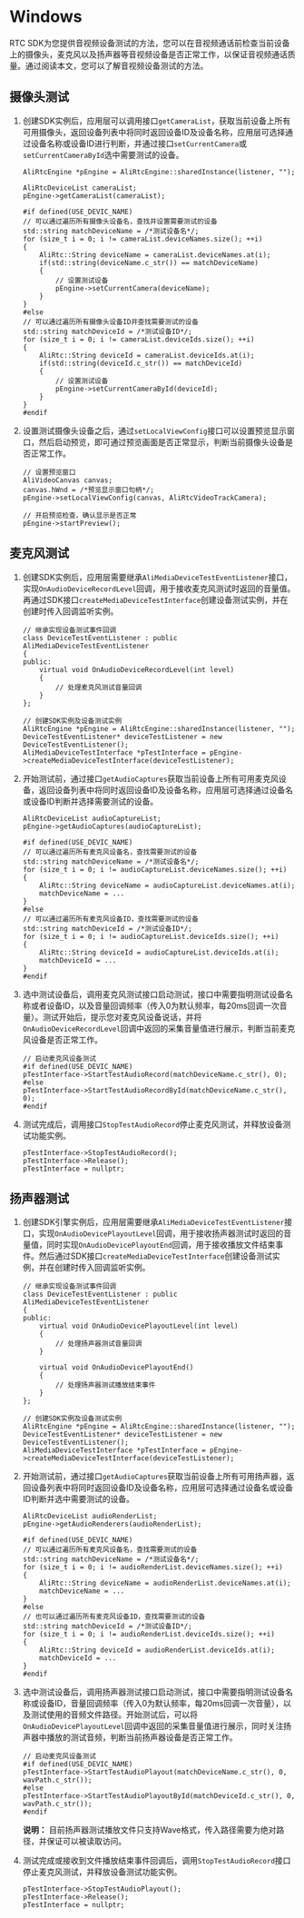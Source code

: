 # Windows

RTC SDK为您提供音视频设备测试的方法，您可以在音视频通话前检查当前设备上的摄像头，麦克风以及扬声器等音视频设备是否正常工作，以保证音视频通话质量。通过阅读本文，您可以了解音视频设备测试的方法。

## 摄像头测试

1.  创建SDK实例后，应用层可以调用接口`getCameraList`，获取当前设备上所有可用摄像头，返回设备列表中将同时返回设备ID及设备名称，应用层可选择通过设备名称或设备ID进行判断，并通过接口`setCurrentCamera`或`setCurrentCameraById`选中需要测试的设备。

    ```
    AliRtcEngine *pEngine = AliRtcEngine::sharedInstance(listener, "");
    
    AliRtcDeviceList cameraList;
    pEngine->getCameraList(cameraList);
    
    #if defined(USE_DEVIC_NAME)
    // 可以通过遍历所有摄像头设备名，查找并设置需要测试的设备
    std::string matchDeviceName = /*测试设备名*/;
    for (size_t i = 0; i != cameraList.deviceNames.size(); ++i)
    {
        AliRtc::String deviceName = cameraList.deviceNames.at(i);
        if(std::string(deviceName.c_str()) == matchDeviceName)
        {
            // 设置测试设备
            pEngine->setCurrentCamera(deviceName);
        }    
    }
    #else
    // 可以通过遍历所有摄像头设备ID并查找需要测试的设备
    std::string matchDeviceId = /*测试设备ID*/;
    for (size_t i = 0; i != cameraList.deviceIds.size(); ++i)
    {
        AliRtc::String deviceId = cameraList.deviceIds.at(i);
        if(std::string(deviceId.c_str()) == matchDeviceId)
        {
            // 设置测试设备
            pEngine->setCurrentCameraById(deviceId);
        }    
    }
    #endif
    ```

2.  设置测试摄像头设备之后，通过`setLocalViewConfig`接口可以设置预览显示窗口，然后启动预览，即可通过预览画面是否正常显示，判断当前摄像头设备是否正常工作。

    ```
    // 设置预览窗口
    AliVideoCanvas canvas;
    canvas.hWnd = /*预览显示窗口句柄*/;
    pEngine->setLocalViewConfig(canvas, AliRtcVideoTrackCamera);
    
    // 开启预览检查，确认显示是否正常
    pEngine->startPreview();
    ```


## 麦克风测试

1.  创建SDK实例后，应用层需要继承`AliMediaDeviceTestEventListener`接口，实现`OnAudioDeviceRecordLevel`回调，用于接收麦克风测试时返回的音量值。再通过SDK接口`createMediaDeviceTestInterface`创建设备测试实例，并在创建时传入回调监听实例。

    ```
    // 继承实现设备测试事件回调
    class DeviceTestEventListener : public AliMediaDeviceTestEventListener
    {
    public:
        virtual void OnAudioDeviceRecordLevel(int level)
        {
            // 处理麦克风测试音量回调
        }   
    };
    
    // 创建SDK实例及设备测试实例
    AliRtcEngine *pEngine = AliRtcEngine::sharedInstance(listener, "");
    DeviceTestEventListener* deviceTestListener = new DeviceTestEventListener();
    AliMediaDeviceTestInterface *pTestInterface = pEngine->createMediaDeviceTestInterface(deviceTestListener);
    ```

2.  开始测试前，通过接口`getAudioCaptures`获取当前设备上所有可用麦克风设备，返回设备列表中将同时返回设备ID及设备名称，应用层可选择通过设备名或设备ID判断并选择需要测试的设备。

    ```
    AliRtcDeviceList audioCaptureList;
    pEngine->getAudioCaptures(audioCaptureList);
    
    #if defined(USE_DEVIC_NAME)
    // 可以通过遍历所有麦克风设备名，查找需要测试的设备
    std::string matchDeviceName = /*测试设备名*/;
    for (size_t i = 0; i != audioCaptureList.deviceNames.size(); ++i)
    {
        AliRtc::String deviceName = audioCaptureList.deviceNames.at(i);
        matchDeviceName = ...  
    }
    #else
    // 可以通过遍历所有麦克风设备ID，查找需要测试的设备
    std::string matchDeviceId = /*测试设备ID*/;
    for (size_t i = 0; i != audioCaptureList.deviceIds.size(); ++i)
    {
        AliRtc::String deviceId = audioCaptureList.deviceIds.at(i);
        matchDeviceId = ...  
    }
    #endif
    ```

3.  选中测试设备后，调用麦克风测试接口启动测试，接口中需要指明测试设备名称或者设备ID，以及音量回调频率（传入0为默认频率，每20ms回调一次音量）。测试开始后，提示您对麦克风设备说话，并将`OnAudioDeviceRecordLevel`回调中返回的采集音量值进行展示，判断当前麦克风设备是否正常工作。

    ```
    // 启动麦克风设备测试
    #if defined(USE_DEVIC_NAME)
    pTestInterface->StartTestAudioRecord(matchDeviceName.c_str(), 0);
    #else
    pTestInterface->StartTestAudioRecordById(matchDeviceName.c_str(), 0); 
    #endif
    ```

4.  测试完成后，调用接口`StopTestAudioRecord`停止麦克风测试，并释放设备测试功能实例。

    ```
    pTestInterface->StopTestAudioRecord();
    pTestInterface->Release();
    pTestInterface = nullptr;
    ```


## 扬声器测试

1.  创建SDK引擎实例后，应用层需要继承`AliMediaDeviceTestEventListener`接口，实现`OnAudioDevicePlayoutLevel`回调，用于接收扬声器测试时返回的音量值，同时实现`OnAudioDevicePlayoutEnd`回调，用于接收播放文件结束事件。然后通过SDK接口`createMediaDeviceTestInterface`创建设备测试实例，并在创建时传入回调监听实例。

    ```
    // 继承实现设备测试事件回调
    class DeviceTestEventListener : public AliMediaDeviceTestEventListener
    {
    public:
        virtual void OnAudioDevicePlayoutLevel(int level)
        {
            // 处理扬声器测试音量回调
        }
    
        virtual void OnAudioDevicePlayoutEnd()
        {
            // 处理扬声器测试播放结束事件
        }
    };
    
    // 创建SDK实例及设备测试实例
    AliRtcEngine *pEngine = AliRtcEngine::sharedInstance(listener, "");
    DeviceTestEventListener* deviceTestListener = new DeviceTestEventListener();
    AliMediaDeviceTestInterface *pTestInterface = pEngine->createMediaDeviceTestInterface(deviceTestListener);
    ```

2.  开始测试前，通过接口`getAudioCaptures`获取当前设备上所有可用扬声器，返回设备列表中将同时返回设备ID及设备名称，应用层可选择通过设备名或设备ID判断并选中需要测试的设备。

    ```
    AliRtcDeviceList audioRenderList;
    pEngine->getAudioRenderers(audioRenderList);
    
    #if defined(USE_DEVIC_NAME)
    // 可以通过遍历所有麦克风设备名，查找需要测试的设备
    std::string matchDeviceName = /*测试设备名*/;
    for (size_t i = 0; i != audioRenderList.deviceNames.size(); ++i)
    {
        AliRtc::String deviceName = audioRenderList.deviceNames.at(i);
        matchDeviceName = ...  
    }
    #else
    // 也可以通过遍历所有麦克风设备ID，查找需要测试的设备
    std::string matchDeviceId = /*测试设备ID*/;
    for (size_t i = 0; i != audioRenderList.deviceIds.size(); ++i)
    {
        AliRtc::String deviceId = audioRenderList.deviceIds.at(i);
        matchDeviceId = ...  
    }
    #endif
    ```

3.  选中测试设备后，调用扬声器测试接口启动测试，接口中需要指明测试设备名称或设备ID，音量回调频率（传入0为默认频率，每20ms回调一次音量），以及测试使用的音频文件路径。开始测试后，可以将`OnAudioDevicePlayoutLevel`回调中返回的采集音量值进行展示，同时关注扬声器中播放的测试音频，判断当前扬声器设备是否正常工作。

    ```
    // 启动麦克风设备测试
    #if defined(USE_DEVIC_NAME)
    pTestInterface->StartTestAudioPlayout(matchDeviceName.c_str(), 0, wavPath.c_str());
    #else
    pTestInterface->StartTestAudioPlayoutById(matchDeviceId.c_str(), 0, wavPath.c_str());
    #endif
    ```

    **说明：** 目前扬声器测试播放文件只支持Wave格式，传入路径需要为绝对路径，并保证可以被读取访问。

4.  测试完成或接收到文件播放结束事件回调后，调用`StopTestAudioRecord`接口停止麦克风测试，并释放设备测试功能实例。

    ```
    pTestInterface->StopTestAudioPlayout();
    pTestInterface->Release();
    pTestInterface = nullptr;
    ```


